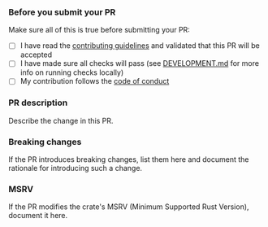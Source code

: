### Before you submit your PR

Make sure all of this is true before submitting your PR:

- [ ] I have read the [contributing guidelines](https://github.com/clechasseur/aoc_leaderbot_cargo_lambda/blob/main/CONTRIBUTING.md) and validated that this PR will be accepted
- [ ] I have made sure all checks will pass (see [DEVELOPMENT.md](https://github.com/clechasseur/aoc_leaderbot_cargo_lambda/blob/main/DEVELOPMENT.md) for more info on running checks locally)
- [ ] My contribution follows the [code of conduct](https://github.com/clechasseur/aoc_leaderbot_cargo_lambda/blob/main/CODE_OF_CONDUCT.md)

### PR description

Describe the change in this PR.

### Breaking changes

If the PR introduces breaking changes, list them here and document the rationale for introducing such a change.

### MSRV

If the PR modifies the crate's MSRV (Minimum Supported Rust Version), document it here.
